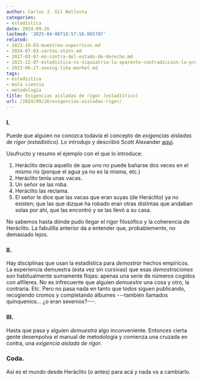 ```yaml
---
author: Carlos J. Gil Bellosta
categories:
- estadística
date: 2024-09-26
lastmod: '2025-04-06T18:57:56.065707'
related:
- 2023-10-03-muestreo-superricos.md
- 2024-07-03-cortos-stats.md
- 2017-03-07-en-contra-del-estado-de-derecho.md
- 2021-12-07-estadistica-vs-siquiatria-la-aparente-contradiccion-la-profunda-sintesis.md
- 2023-06-27-seeing-like-market.md
tags:
- estadística
- mala ciencia
- metodología
title: Exigencias aisladas de rigor (estadístico)
url: /2024/09/26/exigencias-aisladas-rigor/
---
```


### I.

Puede que alguien no conozca todavía el concepto de _exigencias aisladas de rigor (estadístico)_. Lo introdujo y describió Scott Alexander [aquí](https://slatestarcodex.com/2014/08/14/beware-isolated-demands-for-rigor/).

Usufructo y resumo el ejemplo con el que lo introduce:

1. Heráclito decía aquello de que uno no puede bañarse dos veces en el mismo río (porque el agua ya no es la misma, etc.)
2. Heráclito tenía unas vacas.
3. Un señor se las roba.
4. Heráclito las reclama.
5. El señor le dice que las vacas que eran suyas (de Heráclito) ya no existen; que las que dizque ha robado eran otras distintas que andaban solas por ahí, que las encontró y se las llevó a su casa.

No sabemos hasta dónde pudo llegar el rigor filosófico y la coherencia de Heráclito. La fabulilla anterior da a entender que, probablemente, no demasiado lejos.

### II.

Hay disciplinas que usan la estadística para _demostrar_ hechos empíricos. La experiencia demuestra (esta vez sin cursivas) que esas _demostraciones_ son habitualmente sumamente flojas: apenas una serie de números cogidos con alfileres. No es infrecuente que alguien _demuestre_ una cosa y otro, la contraria. Etc. Pero no pasa nada en tanto que todos siguen publicando, recogiendo cromos y completando álbumes ---también llamados quinquenios... ¿o eran sexenios?---.

### III.

Hasta que pasa y alguien _demuestra_ algo inconveniente. Entonces cierta gente desempolva el manual de metodología y comienza una cruzada en contra, una _exigencia aislada de rigor_.

### Coda.

Así es el mundo desde Heráclito (o antes) para acá y nada va a cambiarlo.